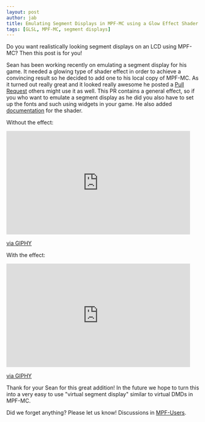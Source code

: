 ```yaml
---
layout: post
author: jab
title: Emulating Segment Displays in MPF-MC using a Glow Effect Shader
tags: [GLSL, MPF-MC, segment displays]
---
```

Do you want realistically looking segment displays on an LCD using MPF-MC?
Then this post is for you!

Sean has been working recently on emulating a segment display for his game.
It needed a glowing type of shader effect in order to achieve a convincing
result so he decided to add one to his local copy of MPF-MC.
As it turned out really great and it looked really awesome he posted 
a [Pull Request](https://github.com/missionpinball/mpf-mc/pull/400)
others might use it as well.
This PR contains a general effect, so if you who want to emulate a segment
display as he did you also have to set up the fonts and such using widgets in
your game.
He also added
[documentation](https://github.com/missionpinball/mpf-docs/pull/308) for the
shader.

Without the effect:
<iframe src="https://giphy.com/embed/TgJ9FcKc7dA2SxPLft" width="480" height="270" frameBorder="0" class="giphy-embed" allowFullScreen></iframe><p><a href="https://giphy.com/gifs/TgJ9FcKc7dA2SxPLft">via GIPHY</a></p>

With the effect:
<iframe src="https://giphy.com/embed/JQjAQl0nlC3wK70imW" width="480" height="270" frameBorder="0" class="giphy-embed" allowFullScreen></iframe><p><a href="https://giphy.com/gifs/JQjAQl0nlC3wK70imW">via GIPHY</a></p>


Thank for your Sean for this great addition!
In the future we hope to turn this into a very easy to use
"virtual segment display" similar to virtual DMDs in MPF-MC. 

Did we forget anything? Please let us know!
Discussions in [MPF-Users](https://groups.google.com/forum/#!forum/mpf-users).

